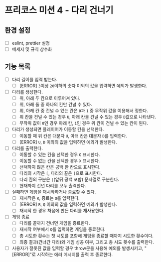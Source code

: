 # 프리코스 미션 4 - 다리 건너기

## 환경 설정

- [ ] eslint, prettier 설정
- [ ] 메세지 및 규칙 상수화

## 기능 목록

- [ ] 다리 길이를 입력 받는다.
  - [ ] [ERROR] `3`이상 `20`이하의 숫자 이외의 값을 입력하면 예외가 발생한다.
- [ ] 다리를 생성한다.
  - [ ] 위, 아래 두 칸으로 이루어져 있다.
  - [ ] 위, 아래 둘 중 하나의 칸만 건널 수 있다.
  - [ ] 위, 아래 칸 중 건널 수 있는 칸은 `0`과 `1` 중 무작위 값을 이용해서 정한다.
  - [ ] 위 칸을 건널 수 있는 경우 `U`, 아래 칸을 건널 수 있는 경우 `D`값으로 나타낸다.
  - [ ] 무작위 값이 `0`인 경우 아래 칸, `1`인 경우 위 칸이 건널 수 있는 칸이 된다.
- [ ] 다리가 생성되면 플레이어가 이동할 칸을 선택한다.
  - [ ] 이동할 때 위 칸은 대문자 `U`, 아래 칸은 대문자 `D`를 입력한다.
  - [ ] [ERROR] `U`, `D` 이외의 값을 입력하면 예외가 발생한다.
- [ ] 다리를 출력한다.
  - [ ] 이동할 수 있는 칸을 선택한 경우 `O` 표시한다.
  - [ ] 이동할 수 없는 칸을 선택한 경우 `X` 표시한다.
  - [ ] 선택하지 않은 칸은 공백 한 칸으로 표시한다.
  - [ ] 다리의 시작은 `[`, 다리의 끝은 `]`으로 표시한다.
  - [ ] 다리 칸의 구분은 `|`(앞뒤 공백 포함) 문자열로 구분한다.
  - [ ] 현재까지 건넌 다리를 모두 출력한다.
- [ ] 실패하면 게임을 재시작하거나 종료할 수 있다.
  - [ ] 재시작은 `R`, 종료는 `Q`를 입력한다.
  - [ ] [ERROR] `R`, `Q` 이외의 값을 입력하면 예외가 발생한다.
  - [ ] 재시작 한 경우 처음에 만든 다리를 재사용한다.
- [ ] 게임 종료
  - [ ] 다리를 끝까지 건너면 게임을 종료한다.
  - [ ] 재시작 여부에서 `Q`를 입력하면 게임을 종료한다.
  - [ ] 총 시도한 횟수는 첫 시도를 포함해 게임을 종료할 때까지 시도한 횟수이다.
  - [ ] 최종 결과(건너간 다리)와 게임 성공 여부, 그리고 총 시도 횟수를 출력한다.
- [ ] 사용자가 잘못된 값을 입력할 경우 throw문을 사용해 예외를 발생시키고, "[ERROR]"로 시작하는 에러 메시지를 출력 후 종료한다.
